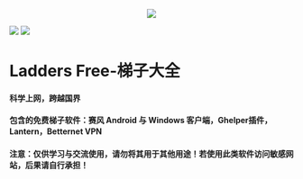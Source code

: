 <p align="center">
  <img src="https://github.com/JimHans/psiphon3/blob/master/banner.jpg?raw=true">
  </p>
  <p align="left">
<img src="https://img.shields.io/badge/Version-143-red.svg?style=flat-square">
<img src="https://img.shields.io/badge/language-中文-green.svg?style=flat-square">
</p>

# Ladders Free-梯子大全
#### 科学上网，跨越国界
#### 包含的免费梯子软件：赛风 Android 与 Windows 客户端，Ghelper插件，Lantern，Betternet VPN
#### 注意：仅供学习与交流使用，请勿将其用于其他用途！若使用此类软件访问敏感网站，后果请自行承担！

